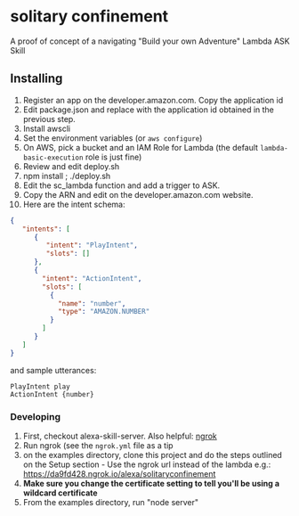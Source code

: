 # solitary confinement

A proof of concept of a navigating "Build your own Adventure" Lambda ASK Skill

## Installing

1. Register an app on the developer.amazon.com. Copy the application id
2. Edit package.json and replace with the application id obtained in the previous step.
3. Install awscli
4. Set the environment variables (or ``aws configure``)
5. On AWS, pick a bucket and an IAM Role for Lambda (the default ``lambda-basic-execution`` role is just fine)
6. Review and edit deploy.sh
7. npm install ; ./deploy.sh
8. Edit the sc_lambda function and add a trigger to ASK. 
9. Copy the ARN and edit on the developer.amazon.com website.
10. Here are the intent schema:

```json
{
   "intents": [
      {
         "intent": "PlayIntent",
         "slots": []
      },
      {
        "intent": "ActionIntent",
        "slots": [ 
          {
            "name": "number", 
            "type": "AMAZON.NUMBER"
          }
        ]
      }
   ]
}
```

and sample utterances:

```
PlayIntent play
ActionIntent {number}
```

### Developing

1. First, checkout alexa-skill-server. Also helpful: [ngrok](https://ngrok.com)
2. Run ngrok (see the ``ngrok.yml`` file as a tip
3. on the examples directory, clone this project and do the steps outlined on the Setup section - Use the ngrok url instead of the lambda e.g.: https://da9fd428.ngrok.io/alexa/solitaryconfinement
4. **Make sure you change the certificate setting to tell you'll be using a wildcard certificate**
5. From the examples directory, run "node server"




